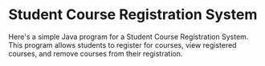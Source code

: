 # Student Course Registration System
Here's a simple Java program for a Student Course Registration System. This program allows students to register for courses, view registered courses, and remove courses from their registration.
